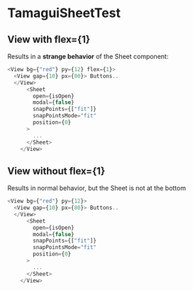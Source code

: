 # TamaguiSheetTest

## View with flex={1}
Results in a **strange behavior** of the Sheet component:
```typescript
<View bg={"red"} py={12} flex={1}>
  <View gap={10} px={80}> Buttons.. 
  </View>
      <Sheet
        open={isOpen}
        modal={false}
        snapPoints={["fit"]}
        snapPointsMode="fit"
        position={0}
      >
        ...
      </Sheet>
    </View>
```

## View without flex={1}
Results in normal behavior, but the Sheet is not at the bottom
```typescript
<View bg={"red"} py={12}>
  <View gap={10} px={80}> Buttons.. 
  </View>
      <Sheet
        open={isOpen}
        modal={false}
        snapPoints={["fit"]}
        snapPointsMode="fit"
        position={0}
      >
        ...
      </Sheet>
    </View>
```
